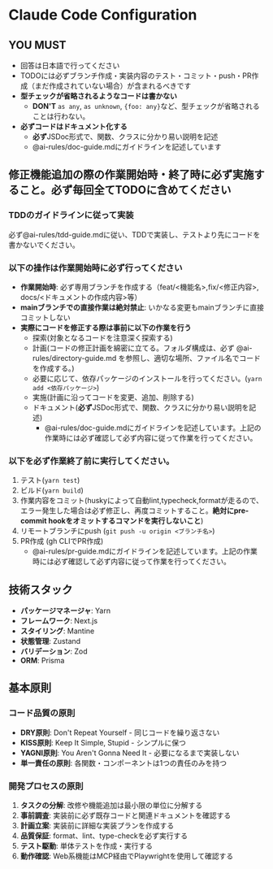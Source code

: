 # Claude Code Configuration

## YOU MUST

- 回答は日本語で行ってください
- TODOには必ずブランチ作成・実装内容のテスト・コミット・push・PR作成（まだ作成されていない場合）が含まれるべきです
- **型チェックが省略されるようなコードは書かない**
  - **DON'T** `as any`, `as unknown`, `{foo: any}`など、型チェックが省略されることは行わない。
- **必ずコードはドキュメント化する**
  - **必ず**JSDoc形式で、関数、クラスに分かり易い説明を記述
  - @ai-rules/doc-guide.mdにガイドラインを記述しています

## 修正機能追加の際の作業開始時・終了時に必ず実施すること。必ず毎回全てTODOに含めてください

### TDDのガイドラインに従って実装

必ず@ai-rules/tdd-guide.mdに従い、TDDで実装し、テストより先にコードを書かないでください。

### **以下の操作は作業開始時に必ず行ってください**

- **作業開始時**: 必ず専用ブランチを作成する（feat/<機能名>,fix/<修正内容>, docs/<ドキュメントの作成内容>等）
- **mainブランチでの直接作業は絶対禁止**: いかなる変更もmainブランチに直接コミットしない
- **実際にコードを修正する際は事前に以下の作業を行う**
  - 探索(対象となるコードを注意深く探索する)
  - 計画(コードの修正計画を綿密に立てる。フォルダ構成は、必ず @ai-rules/directory-guide.md を参照し、適切な場所、ファイル名でコードを作成する。)
  - 必要に応じて、依存パッケージのインストールを行ってください。(`yarn add <依存パッケージ>`)
  - 実施(計画に沿ってコードを変更、追加、削除する)
  - ドキュメント(**必ず**JSDoc形式で、関数、クラスに分かり易い説明を記述)
    - @ai-rules/doc-guide.mdにガイドラインを記述しています。上記の作業時には必ず確認して必ず内容に従って作業を行ってください。

### **以下を必ず作業終了前に実行してください。**

1. テスト(`yarn test`)
2. ビルド(`yarn build`)
3. 作業内容をコミット(huskyによって自動lint,typecheck,formatが走るので、エラー発生した場合は必ず修正し、再度コミットすること。**絶対にpre-commit hookをオミットするコマンドを実行しないこと**)
4. リモートブランチにpush (`git push -u origin <ブランチ名>`)
5. PR作成 (gh CLIでPR作成)
   - @ai-rules/pr-guide.mdにガイドラインを記述しています。上記の作業時には必ず確認して必ず内容に従って作業を行ってください。

## 技術スタック

- **パッケージマネージャ**: Yarn
- **フレームワーク**: Next.js
- **スタイリング**: Mantine
- **状態管理**: Zustand
- **バリデーション**: Zod
- **ORM**: Prisma

## 基本原則

### コード品質の原則

- **DRY原則**: Don't Repeat Yourself - 同じコードを繰り返さない
- **KISS原則**: Keep It Simple, Stupid - シンプルに保つ
- **YAGNI原則**: You Aren't Gonna Need It - 必要になるまで実装しない
- **単一責任の原則**: 各関数・コンポーネントは1つの責任のみを持つ

### 開発プロセスの原則

1. **タスクの分解**: 改修や機能追加は最小限の単位に分解する
2. **事前調査**: 実装前に必ず既存コードと関連ドキュメントを確認する
3. **計画立案**: 実装前に詳細な実装プランを作成する
4. **品質保証**: format、lint、type-checkを必ず実行する
5. **テスト駆動**: 単体テストを作成・実行する
6. **動作確認**: Web系機能はMCP経由でPlaywrightを使用して確認する
